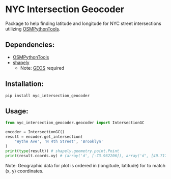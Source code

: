 # NYC Intersection Geocoder
Package to help finding latitude and longitude for NYC street intersections utilizing [OSMPythonTools](https://github.com/mocnik-science/osm-python-tools).

## Dependencies:
- [OSMPythonTools](https://github.com/mocnik-science/osm-python-tools)
- [shapely](https://shapely.readthedocs.io/en/stable/index.html)
    - Note: [GEOS](https://trac.osgeo.org/geos) required

## Installation:
`pip install nyc_intersection_geocoder`

## Usage:
``` python
from nyc_intersection_geocoder.geocoder import IntersectionGC

encoder = IntersectionGC()
result = encoder.get_intersection(
    'Wythe Ave', 'N 4th Street', 'Brooklyn'
)
print(type(result)) # shapely.geometry.point.Point
print(result.coords.xy) # (array('d', [-73.962206]), array('d', [40.717871]))
```
Note: Geographic data for plot is ordered in (longitude, latitude) for to match (x, y) coordinates.